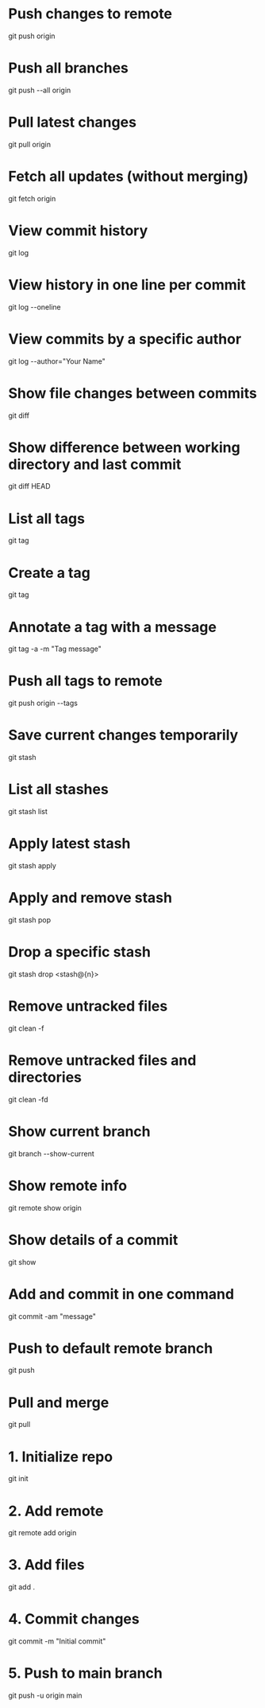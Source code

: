 # Push changes to remote
git push origin <branch-name>

# Push all branches
git push --all origin

# Pull latest changes
git pull origin <branch-name>

# Fetch all updates (without merging)
git fetch origin


# View commit history
git log

# View history in one line per commit
git log --oneline

# View commits by a specific author
git log --author="Your Name"

# Show file changes between commits
git diff

# Show difference between working directory and last commit
git diff HEAD


# List all tags
git tag

# Create a tag
git tag <tag-name>

# Annotate a tag with a message
git tag -a <tag-name> -m "Tag message"

# Push all tags to remote
git push origin --tags


# Save current changes temporarily
git stash

# List all stashes
git stash list

# Apply latest stash
git stash apply

# Apply and remove stash
git stash pop

# Drop a specific stash
git stash drop <stash@{n}>


# Remove untracked files
git clean -f

# Remove untracked files and directories
git clean -fd



# Show current branch
git branch --show-current

# Show remote info
git remote show origin

# Show details of a commit
git show <commit-id>



# Add and commit in one command
git commit -am "message"

# Push to default remote branch
git push

# Pull and merge
git pull





# 1. Initialize repo
git init

# 2. Add remote
git remote add origin <url>

# 3. Add files
git add .

# 4. Commit changes
git commit -m "Initial commit"

# 5. Push to main branch
git push -u origin main